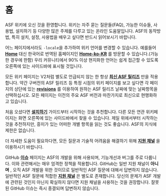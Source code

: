 # 홈

ASF 위키에 오신 것을 환영합니다. 위키는 자주 묻는 질문들(FAQ), 가능한 이슈들, 사용법, 설치하기 등 다양한 많은 주제를 다루고 있는 온라인 도움말입니다. ASF의 동작방법, 특히 설치, 설정, 사용법을 배우고 싶다면 반드시 읽어보시기 바랍니다.

어느 페이지에서라도 `-locale`을 추가하여 위키 언어를 변경할 수 있습니다. 예를들어 **[Home](https://github.com/JustArchiNET/ArchiSteamFarm/wiki/Home)** 대신 한국어로 번역된 홈페이지인 **[Home-ko-KR](https://github.com/JustArchiNET/ArchiSteamFarm/wiki/Home-ko-KR)** 를 방문할 수 있습니다.(가능한 경우에 한함) 우리 커뮤니티에서 90% 이상 현지화한 언어는 쉽게 접근할 수 있도록 오른쪽에 있는 사이드바에 표시될 것입니다.

모든 위키 페이지는 V2처럼 별도로 언급되지 않는 한 항상 **[최신 ASF 릴리즈](https://github.com/JustArchiNET/ArchiSteamFarm/releases)** 만을 적용합니다. 약간 구버전의 ASF 릴리즈 등 특정 시점의 위키 페이지를 보고 싶다면 각 페이지의 상단에 있는 **[revisions](https://github.com/JustArchiNET/ArchiSteamFarm/wiki/_history)** 를 이용하여 원하는 ASF 릴리즈 날짜에 맞는 날짜항목을 선택하십시오. 모든 페이지는 이전의 주요 ASF 버전과 마찬가지로 최신으로 현행화하고 있습니다.

처음 오셨다면 **[설치하기](https://github.com/JustArchiNET/ArchiSteamFarm/wiki/Setting-up-ko-KR)** 가이드부터 시작하는 것을 추천합니다. 다른 모든 연관 위키페이지는 화면 오른쪽에 있는 사이드바에서 찾을 수 있습니다. 제일 위에서부터 시작하는것을 추천하지만, 흥미가 있는 어떠한 개별 항목을 읽는 것도 좋습니다. ASF의 지식에 제한은 없습니다.

더 자세한 도움이 필요하다면, 모든 질문과 기술적 어려움을 해결하기 위해 **[지원 채널](https://github.com/JustArchiNET/ArchiSteamFarm/blob/main/.github/SUPPORT.md)** 을 이용하시기 바랍니다.

GitHub **[이슈](https://github.com/JustArchiNET/ArchiSteamFarm/issues)** 페이지는 ASF의 개발을 위해 사용되며, 기능개선과 버그를 주로 다룹니다. 이와 관련해서는 매우 엄격한 정책을 적용합니다. GitHub는 일반 지원 채널이 **아니며** , 오직 ASF 개발을 위한 것이므로 일반적인 ASF 질문에 대해서 답변하지 않습니다. 일반적인 ASF 질문에 적합한 **[지원 채널](https://github.com/JustArchiNET/ArchiSteamFarm/blob/main/.github/SUPPORT.md)** 은 별도로 존재합니다. 당신의 문제가 ASF 개발에 관련된 것인지 아닌지 확실하지 않다면 지원 채널을 사용하는 것을 권장합니다. 잘못된 GitHub 이슈는 즉시 종결되며 답변하지 않습니다.